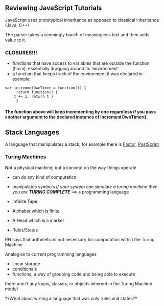 Reviewing JavaScript Tutorials
-----------------------------


JavaScript uses prototypical inheritance as opposed to classical inheritance (Java, C++)

The parser takes a seemingly bunch of meaningless text and then adds value to it

### CLOSURES!!!
* functions that have access to variables that are outside the function (hmm); essentially dragging around its 'environment'
* a function that keeps track of the environment it was declared in
example:
```
var incrementOwnTimer = function(t) { 
     return function() {
	t += 1; return t } 
     }
```

#### The function above will keep incrementing by one regardless if you pass another argument to the declared instance of incrementOwnTimer().

Stack Languages
---------------
A language that maniplulates a stack, for example there is [Factor](http://factorcode.org/), [PostScript](http://ghostscript.com/doc/current/Ps2pdf.htm)


### Turing Machines

Not a physical machine, but a concept on the way things operate
* can do any kind of computation
* manipulates symbols
*if your system can simulate a turing machine then you are **TURING COMPLETE*** ==> a programming language

* Infinite Tape
* Alphabet which is finite
* A Head which is a marker
* Rules/States

RN says that arithmetic is not necessary for computation within the Turing Machine

Analogies to current programming languages
- linear storage
- conditionals
- functions, a way of grouping code and being able to execute

there aren't any loops, classes, or objects inherent in the Turing Machine model

??What about writing a language that was only rules and states??
